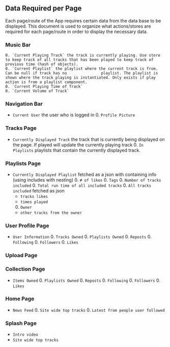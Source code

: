 ## Data Required per Page

Each page/route of the App requires certain data from the data base to be displayed. This document is used to organize what actions/stores are required for each page/route in order to display the necessary data.

### Music Bar
    0. `Current Playing Track` the track is currently playing. Use store to keep track of all tracks that has been played to keep track of previous time (hash of objects).
    0. `Current Playlist` the playlist where the current track is from. Can be null if track has no               playlist. The playlist is shown where the track playing is instantiated. Only exists if play action is from a playlist component.
    0. `Current Playing Time of Track`
    0. `Current Volume of Track`

### Navigation Bar
  * `Current User` the user who is logged in
    0. `Profile Picture`

### Tracks Page
  * `Currently Displayed Track` the track that is currently being displayed on the page. If played will update the currently playing track
    0. `In Playlists` playlists that contain the currently displayed track.


### Playlists Page
  * `Currently Displayed Playlist` fetched as a json with containing info (using includes with nesting)
    0. `# of likes`
    0. `Tags`
    0. `Number of tracks included`
    0. `Total run time of all included tracks`
    0. `All tracks included` fetched as json
      * `tracks likes`
      * `times played`
    0. `Owner`
      * `other tracks from the owner`


### User Profile Page
  * `User Information`
    0. `Tracks Owned`
    0. `Playlists Owned`
    0. `Reposts`
    0. `Following`
    0. `Followers`
    0. `Likes`

### Upload  Page

### Collection  Page
  * `Items Owned`
    0. `Playlists Owned`
    0. `Reposts`
    0. `Following`
    0. `Followers`
    0. `Likes`
### Home Page
  * `News Feed`
    0. `Site wide top tracks`
    0. `Latest from people user followed`

### Splash Page
  * `Intro video`
  * `Site wide top tracks`
